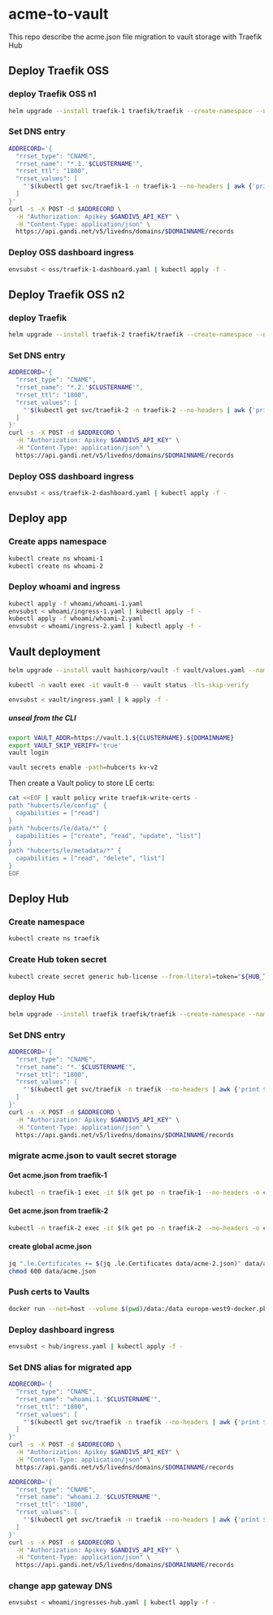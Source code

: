 # acme-to-vault

This repo describe the acme.json file migration to vault storage with Traefik Hub

## Deploy Traefik OSS

### deploy Traefik OSS n1

```bash
helm upgrade --install traefik-1 traefik/traefik --create-namespace --namespace traefik-1 --values oss/oss-values-1.yaml
```

### Set DNS entry

```bash
ADDRECORD='{
  "rrset_type": "CNAME",
  "rrset_name": "*.1.'$CLUSTERNAME'",
  "rrset_ttl": "1800",
  "rrset_values": [
    "'$(kubectl get svc/traefik-1 -n traefik-1 --no-headers | awk {'print $4'})'."
  ]
}'
curl -s -X POST -d $ADDRECORD \
  -H "Authorization: Apikey $GANDIV5_API_KEY" \
  -H "Content-Type: application/json" \
  https://api.gandi.net/v5/livedns/domains/$DOMAINNAME/records
```

### Deploy OSS dashboard ingress

```bash
envsubst < oss/traefik-1-dashboard.yaml | kubectl apply -f -
```

## Deploy Traefik OSS n2

### deploy Traefik

```bash
helm upgrade --install traefik-2 traefik/traefik --create-namespace --namespace traefik-2 --values oss/oss-values-2.yaml
```

### Set DNS entry

```bash
ADDRECORD='{
  "rrset_type": "CNAME",
  "rrset_name": "*.2.'$CLUSTERNAME'",
  "rrset_ttl": "1800",
  "rrset_values": [
    "'$(kubectl get svc/traefik-2 -n traefik-2 --no-headers | awk {'print $4'})'."
  ]
}'
curl -s -X POST -d $ADDRECORD \
  -H "Authorization: Apikey $GANDIV5_API_KEY" \
  -H "Content-Type: application/json" \
  https://api.gandi.net/v5/livedns/domains/$DOMAINNAME/records
```

### Deploy OSS dashboard ingress

```bash
envsubst < oss/traefik-2-dashboard.yaml | kubectl apply -f -
```

## Deploy app

### Create apps namespace

```bash
kubectl create ns whoami-1
kubectl create ns whoami-2
```

### Deploy whoami and ingress

```bash
kubectl apply -f whoami/whoami-1.yaml
envsubst < whoami/ingress-1.yaml | kubectl apply -f -
kubectl apply -f whoami/whoami-2.yaml
envsubst < whoami/ingress-2.yaml | kubectl apply -f -
```

## Vault deployment

```bash
helm upgrade --install vault hashicorp/vault -f vault/values.yaml --namespace vault --create-namespace
```

```bash
kubectl -n vault exec -it vault-0 -- vault status -tls-skip-verify
```

```bash
envsubst < vault/ingress.yaml | k apply -f -
```

##### unseal from the CLI

```bash
export VAULT_ADDR=https://vault.1.${CLUSTERNAME}.${DOMAINNAME}
export VAULT_SKIP_VERIFY='true'
vault login
```

```bash
vault secrets enable -path=hubcerts kv-v2
```

Then create a Vault policy to store LE certs:

```bash
cat <<EOF | vault policy write traefik-write-certs -
path "hubcerts/le/config" {
  capabilities = ["read"]
}
path "hubcerts/le/data/*" {
  capabilities = ["create", "read", "update", "list"]
}
path "hubcerts/le/metadata/*" {
  capabilities = ["read", "delete", "list"]
}
EOF
```

## Deploy Hub

### Create namespace

```bash
kubectl create ns traefik
```

### Create Hub token secret

```bash
kubectl create secret generic hub-license --from-literal=token="${HUB_TOKEN}" -n traefik
```

### deploy Hub

```bash
helm upgrade --install traefik traefik/traefik --create-namespace --namespace traefik --values hub/hub-values.yaml
```

### Set DNS entry

```bash
ADDRECORD='{
  "rrset_type": "CNAME",
  "rrset_name": "*.'$CLUSTERNAME'",
  "rrset_ttl": "1800",
  "rrset_values": [
    "'$(kubectl get svc/traefik -n traefik --no-headers | awk {'print $4'})'."
  ]
}'
curl -s -X POST -d $ADDRECORD \
  -H "Authorization: Apikey $GANDIV5_API_KEY" \
  -H "Content-Type: application/json" \
  https://api.gandi.net/v5/livedns/domains/$DOMAINNAME/records
```

### migrate acme.json to vault secret storage

#### Get acme.json from traefik-1

```bash
kubectl -n traefik-1 exec -it $(k get po -n traefik-1 --no-headers -o custom-columns=":metadata.name") -- cat /data/acme.json >> data/acme-1.json
```

#### Get acme.json from traefik-2

```bash
kubectl -n traefik-2 exec -it $(k get po -n traefik-2 --no-headers -o custom-columns=":metadata.name") -- cat /data/acme.json >> data/acme-2.json
```

#### create global acme.json

```bash
jq ".le.Certificates += $(jq .le.Certificates data/acme-2.json)" data/acme-1.json > data/acme.json
chmod 600 data/acme.json
```

### Push certs to Vaults

```bash
docker run --net=host --volume $(pwd)/data:/data europe-west9-docker.pkg.dev/traefiklabs/traefik-hub/traefik-hub:pr-390 migrate-acme --source.acme.storage=/data/acme.json --destination.distributedAcme.storage.vault.url=https://vault.1.${CLUSTERNAME}.${DOMAINNAME} --destination.distributedAcme.storage.vault.enginePath=hubcerts --destination.distributedAcme.storage.vault.auth.token=root --resolverName=le --force
```

### Deploy dashboard ingress

```bash
envsubst < hub/ingress.yaml | kubectl apply -f -
```

### Set DNS alias for migrated app

```bash
ADDRECORD='{
  "rrset_type": "CNAME",
  "rrset_name": "whoami.1.'$CLUSTERNAME'",
  "rrset_ttl": "1800",
  "rrset_values": [
    "'$(kubectl get svc/traefik -n traefik --no-headers | awk {'print $4'})'."
  ]
}'
curl -s -X POST -d $ADDRECORD \
  -H "Authorization: Apikey $GANDIV5_API_KEY" \
  -H "Content-Type: application/json" \
  https://api.gandi.net/v5/livedns/domains/$DOMAINNAME/records
```

```bash
ADDRECORD='{
  "rrset_type": "CNAME",
  "rrset_name": "whoami.2.'$CLUSTERNAME'",
  "rrset_ttl": "1800",
  "rrset_values": [
    "'$(kubectl get svc/traefik -n traefik --no-headers | awk {'print $4'})'."
  ]
}'
curl -s -X POST -d $ADDRECORD \
  -H "Authorization: Apikey $GANDIV5_API_KEY" \
  -H "Content-Type: application/json" \
  https://api.gandi.net/v5/livedns/domains/$DOMAINNAME/records
```

### change app gateway DNS

```bash
envsubst < whoami/ingresses-hub.yaml | kubectl apply -f -
```
